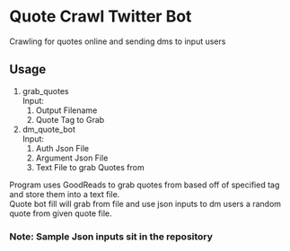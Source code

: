 # Quote Crawl Twitter Bot
Crawling for quotes online and sending dms to input users
## Usage  
1. grab_quotes  
   Input:
   1. Output Filename  
   2. Quote Tag to Grab  
2. dm_quote_bot  
   Input:
   1. Auth Json File  
   2. Argument Json File
   3. Text File to grab Quotes from
  
Program uses GoodReads to grab quotes from based off of specified tag and store them into a text file.  
Quote bot fill will grab from file and use json inputs to dm users a random quote from given quote file.  

### Note: Sample Json inputs sit in the repository
